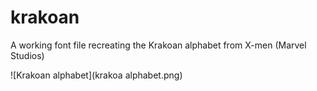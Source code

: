 # krakoan
A working font file recreating the Krakoan alphabet from X-men (Marvel Studios)

![Krakoan alphabet](krakoa alphabet.png)
